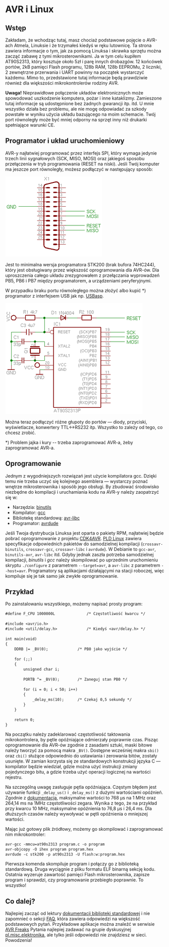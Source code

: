 AVR i Linux
===========

Wstęp
-----

Zakładam, że wchodząc tutaj, masz chociaż podstawowe pojęcie o AVR-ach Atmela, 
Linuksie i że trzymałeś kiedyś w ręku lutownicę. Ta strona zawiera informacje o 
tym, jak za pomocą Linuksa i skrawka sprzętu można zacząć zabawę z tymi 
mikrosterownikami. Ja w tym celu kupiłem AT90S2313, który kosztuje około 5zł i 
parę innych drobazgów. 12 końcówek portów, 2kB pamięci Flash programu, 128b 
RAM, 128b EEPROMu, 2 liczniki, 2 zewnętrzne przerwania i UART powinny na 
początek wystarczyć każdemu. Mimo to, przedstawione tutaj informacje będą 
prawdziwie również dla większości mikrokontrolerów rodziny AVR.

**Uwaga!** Nieprawidłowe połączenie układów
elektronicznych może spowodować uszkodzenie komputera, pożar i inne kataklizmy.
Zamieszone tutaj informacje są udostępnione bez żadnych gwarancji itp. itd.
U mnie wszystko działa bez problemu, ale nie mogę odpowiadać za szkody powstałe
w wyniku użycia układu bazującego na moim schemacie. Twój port równoległy może
być mniej odporny na sprzęt inny niż drukarki spełniające warunki CE.


Programator i układ uruchomieniowy
----------------------------------

AVR-y najłatwiej programować przez interfejs SPI, który wymaga jedynie trzech
linii sygnałowych (SCK, MISO, MOSI) oraz jakiegoś sposobu przełączenia w tryb
programowania (RESET na niski). Jeśli Twój komputer ma jeszcze port równoległy,
możesz podłączyć w następujący sposób:

![Programator](prog.png)

Jest to minimalna wersja programatora STK200 (brak bufora 74HC244),
który jest obsługiwany przez większość oprogramowania dla AVR-ów. Dla
uproszczenia całego układu zrezygnowałem z przełączania wyprowadzeń PB5, PB6 i
PB7 między programatorem, a urządzeniami peryferyjnymi.

W przypadku braku portu równoległego można złożyć albo kupić *) programator
z interfejsem USB jak np. [USBasp](https://www.fischl.de/usbasp/).

![Układ uruchomieniowy](proto.png)

Można teraz podłączyć różne głupoty do portów &mdash; diody, przyciski,
wyświetlacze, konwertery TTL&lt;-&gt;RS232 itp. Wszystko to zależy od
tego, co chcesz zrobić.

*) Problem jajka i kury -- trzeba zaprogramować AVR-a, żeby zaprogramować AVR-a.

Oprogramowanie
--------------

Jednym z wygodniejszych rozwiązań jest użycie kompilatora gcc. Dzięki temu
nie trzeba uczyć się kolejnego asemblera &mdash; wystarczy poznać wnętrze
mikrosterownika i sposób jego obsługi. By zbudować środowisko niezbędne
do kompilacji i uruchamiania kodu na AVR-y należy zaopatrzyć się w:

* Narzędzia: [binutils](ftp://ftp.kernel.org/pub/linux/devel/binutils/)
* Kompilator: [gcc](ftp://ftp.gnu.org/pub/gnu/)
* Bibliotekę standardową: [avr-libc](http://www.nongnu.org/avr-libc/)
* Programator: [avrdude](http://www.nongnu.org/avrdude/)

Jeśli Twoja dystrybucja Linuksa jest oparta o pakiety RPM, najłatwiej będzie
pobrać oprogramowanie z projektu [CDK4AVR](http://cdk4avr.sourceforge.net/).
[PLD Linux](http://www.pld-linux.org/) zawiera specyfikacje odpowiednich
pakietów do samodzielnej kompilacji (`crossavr-binutils`, `crossavr-gcc`,
`crossavr-libc` i `avrdude`). W Debianie to `gcc-avr`, `binutils-avr`,
`avr-libc` itd. Gdyby jednak zaszła potrzeba samodzielnej kompilacji,
_binutils_ i _gcc_ należy skompilować po uprzednim uruchomieniu skryptu
`./configure` z parametrem `--target=avr`, a `avr-libc` z parametrem
`--host=avr`. Programatory są aplikacjami działającymi na stacji roboczej, więc
kompiluje się je tak samo jak zwykłe oprogramowanie.

Przykład
--------

Po zainstalowaniu wszystkiego, możemy napisać prosty program:

```
#define F_CPU 1000000L				/* Częstotliwość kwarcu */

#include <avr/io.h>
#include <util/delay.h>				/* Kiedyś <avr/delay.h> */

int main(void)
{
	DDRB |= _BV(0);				/* PB0 jako wyjście */

	for (;;)
	{
		unsigned char i;
		
		PORTB ^= _BV(0);		/* Zaneguj stan PB0 */
		
		for (i = 0; i < 50; i++)
		{
			_delay_ms(10);		/* Czekaj 0,5 sekundy */
		}
	}

	return 0;
}
```

Na początku należy zadeklarować częstotliwość taktowania mikrokontrolera, by
pętle opóźniające odmierzały poprawnie czas. Pisząc oprogramowanie dla AVR-ów
zgodnie z zasadami sztuki, maski bitowe należy tworzyć za pomocą makra
`_BV()`. Dostępne wcześniej makra `sbi()` oraz `cbi()`
służące odpowiednio do ustawiania i zerowania bitów, zostały usunięte. W zamian
korzysta się ze standardowych konstrukcji języka C &mdash; kompilator będzie
wiedział, gdzie można użyć instrukcji zmiany pojedynczego bitu, a gdzie
trzeba użyć operacji logicznej na wartości rejestru.

Na szczególną uwagę zasługuje pętla opóźniająca. Częstym błędem jest
używanie funkcji `_delay_us()` i `_delay_ms()` z dużymi
wartościami opóźnień. Zgodnie z <a href="http://www.nongnu.org/avr-libc/user-manual/group__util__delay.html">dokumentacją</a>, maksymalne wartości to 768 &micro;s na 1 MHz oraz 264,14 ms na 1MHz częstotliwości zegara. Wynika z tego, że na przykład
przy kwarcu 10 MHz, maksymalne opóźnienia to 76,8 &micro;s i 26,4 ms. Dla dłuższych
czasów należy wywoływać w pętli opóźnienia o mniejszej wartości.

Mając już gotowy plik źródłowy, możemy go skompilować i zaprogramować nim
mikrokontroler:

    avr-gcc -mmcu=at90s2313 program.c -o program
    avr-objcopy -O ihex program program.hex
    avrdude -c stk200 -p at90s2313 -U flash:w:program.hex

Pierwsza komenda skompiluje program i połączy go z biblioteką standardową.
Druga wyciągnie z pliku formatu ELF binarną sekcję kodu. 
Ostatnia wyzeruje zawartość pamięci Flash mikrosterownika, zapisze program
i sprawdzi, czy programowanie przebiegło poprawnie. To wszystko!

Co dalej?
---------

Najlepiej zacząć od lektury [dokumentacji biblioteki standardowej](http://www.nongnu.org/avr-libc/user-manual/)
i nie zapomnieć o sekcji [FAQ](http://www.nongnu.org/avr-libc/user-manual/FAQ.html), która
zawiera odpowiedzi na większość podstawowych pytań. Przykładowe aplikacje
można znaleźć w serwisie [AVR Freaks](http://www.avrfreaks.net/)
Pytania najlepiej zadawać na grupie dyskusyjnej [pl.misc.elektronika](news:pl.misc.elektronika),
ale tylko jeśli odpowiedzi nie znajdziesz w sieci. Powodzenia!


